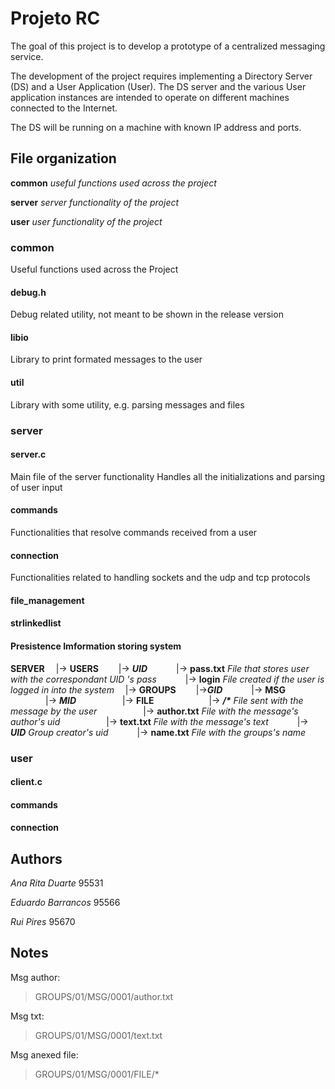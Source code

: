 # Projeto RC

The goal of this project is to develop a prototype of a centralized messaging service.

The development of the project requires implementing a Directory Server (DS) and a
User Application (User). The DS server and the various User application instances are
intended to operate on different machines connected to the Internet.

The DS will be running on a machine with known IP address and ports.

## File organization

**common** *useful functions used across the project*

**server** *server functionality of the project*

**user** *user functionality of the project*

### common

Useful functions used across the Project

#### debug.h

Debug related utility, not meant to be shown in the release version

#### libio

Library to print formated messages to the user

#### util

Library with some utility, e.g. parsing messages and files

### server

#### server.c

Main file of the server functionality
Handles all the initializations and parsing of user input

#### commands

Functionalities that resolve commands received from a user

#### connection

Functionalities related to handling sockets and the udp and tcp protocols

#### file_management

#### strlinkedlist

#### Presistence Imformation storing system

**SERVER**
&emsp;|-> **USERS**
&emsp;&emsp;|-> ***UID***
&emsp;&emsp;&emsp;|-> **pass.txt** *File that stores user with the correspondant UID 's pass*
&emsp;&emsp;&emsp;|-> **login** *File created if the user is logged in into the system*
&emsp;|-> **GROUPS**
&emsp;&emsp;|->***GID***
&emsp;&emsp;&emsp;|-> **MSG**
&emsp;&emsp;&emsp;&emsp;|-> ***MID***
&emsp;&emsp;&emsp;&emsp;&emsp;|-> **FILE**
&emsp;&emsp;&emsp;&emsp;&emsp;&emsp;|-> ___/*___ *File sent with the message by the user*
&emsp;&emsp;&emsp;&emsp;&emsp;|-> **author.txt** *File with the message's author's uid*
&emsp;&emsp;&emsp;&emsp;&emsp;|-> **text.txt** *File with the message's text*
&emsp;&emsp;&emsp;|-> ***UID*** *Group creator's uid*
&emsp;&emsp;&emsp;|-> **name.txt** *File with the groups's name*

### user

#### client.c

#### commands

#### connection

## Authors

*Ana Rita Duarte* 95531

*Eduardo Barrancos* 95566

*Rui Pires* 95670

## Notes

Msg author:
> GROUPS/01/MSG/0001/author.txt

Msg txt:
> GROUPS/01/MSG/0001/text.txt

Msg anexed file:
> GROUPS/01/MSG/0001/FILE/*
